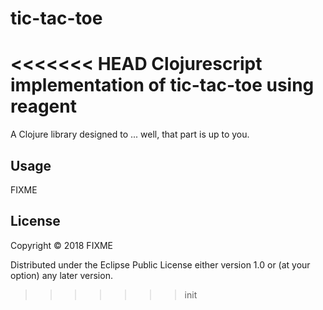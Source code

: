 # tic-tac-toe
<<<<<<< HEAD
Clojurescript implementation of tic-tac-toe using reagent
=======

A Clojure library designed to ... well, that part is up to you.

## Usage

FIXME

## License

Copyright © 2018 FIXME

Distributed under the Eclipse Public License either version 1.0 or (at
your option) any later version.
>>>>>>> init
